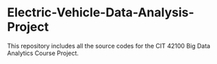 # Electric-Vehicle-Data-Analysis-Project
This repository includes all the source codes for the CIT 42100 Big Data Analytics Course Project.
